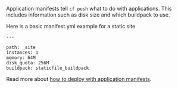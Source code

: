 Application manifests tell `cf push` what to do with applications. This includes information such as disk size and which buildpack to use.

Here is a basic manifest.yml example for a static site

```
---

path: _site
instances: 1
memory: 64M
disk_quota: 256M
buildpack: staticfile_buildpack
```

Read more about [how to deploy with application manifests](http://docs.cloudfoundry.org/devguide/deploy-apps/manifest.html).

